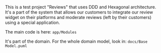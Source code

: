 This is a test project "Reviews" that uses DDD and Hexagonal architecture. It's a part of the system that allows our customers to integrate our review widget on their platforms and moderate reviews (left by their customers) using a special application.

The main code is here: `app/Modules`

It's part of the domain. For the whole domain model, look in: `docs/Base Model.puml`


